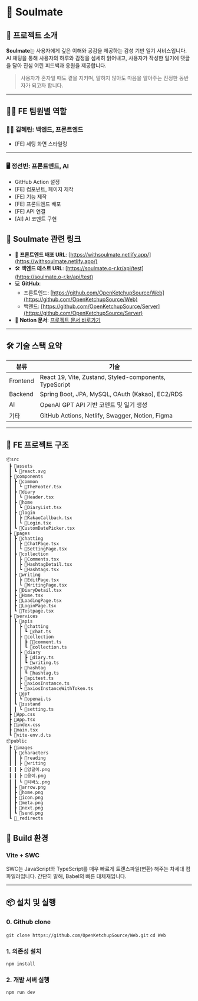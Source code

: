 # 💞 Soulmate

## 🧠 프로젝트 소개

**Soulmate**는 사용자에게 깊은 이해와 공감을 제공하는 감성 기반 일기 서비스입니다.  
AI 채팅을 통해 사용자의 하루와 감정을 섬세히 읽어내고, 사용자가 작성한 일기에 댓글을 달아 진심 어린 피드백과 응원을 제공합니다.  

> 사용자가 혼자일 때도 곁을 지키며, 말하지 않아도 마음을 알아주는 진정한 동반자가 되고자 합니다.

---

## 👯‍♀️ FE 팀원별 역할

### 👩‍💻 김혜린: 백엔드, 프론트엔드
- [FE] 세팅 화면 스타일링

---
### 🖥️ 정선빈: 프론트엔드, AI
- GitHub Action 설정
- [FE] 컴포넌트, 페이지 제작  
- [FE] 기능 제작
- [FE] 프론트엔드 배포  
- [FE] API 연결  
- [AI] AI 코멘트 구현  

## 🔗 Soulmate 관련 링크

- 🔗 **프론트엔드 배포 URL**: [https://withsoulmate.netlify.app/](https://withsoulmate.netlify.app/)
- 🛠️ **백엔드 테스트 URL**: [https://soulmate.o-r.kr/api/test](https://soulmate.o-r.kr/api/test)
- 💻 **GitHub**:
  - 프론트엔드: [https://github.com/OpenKetchupSource/Web](https://github.com/OpenKetchupSource/Web)
  - 백엔드: [https://github.com/OpenKetchupSource/Server](https://github.com/OpenKetchupSource/Server)
- 📘 **Notion 문서**: [프로젝트 문서 바로가기](https://rainbow-uncle-f19.notion.site/1c4e29af6ad5806c903be9dfaa2a4152?pvs=74)

---

## 🛠️ 기술 스택 요약

| 분류 | 기술 |
|------|------|
| Frontend | React 19, Vite, Zustand, Styled-components, TypeScript |
| Backend | Spring Boot, JPA, MySQL, OAuth (Kakao), EC2/RDS |
| AI | OpenAI GPT API 기반 코멘트 및 일기 생성 |
| 기타 | GitHub Actions, Netlify, Swagger, Notion, Figma |

---

## 📁 FE 프로젝트 구조
```
📦src
 ┣ 📂assets
 ┃ ┗ 📜react.svg
 ┣ 📂components
 ┃ ┣ 📂common
 ┃ ┃ ┗ 📜TheFooter.tsx
 ┃ ┣ 📂diary
 ┃ ┃ ┗ 📜Header.tsx
 ┃ ┣ 📂home
 ┃ ┃ ┗ 📜DiaryList.tsx
 ┃ ┣ 📂login
 ┃ ┃ ┣ 📜KakaoCallback.tsx
 ┃ ┃ ┗ 📜Login.tsx
 ┃ ┗ 📜CustomDatePicker.tsx
 ┣ 📂pages
 ┃ ┣ 📂chatting
 ┃ ┃ ┣ 📜ChatPage.tsx
 ┃ ┃ ┗ 📜SettingPage.tsx
 ┃ ┣ 📂collection
 ┃ ┃ ┣ 📜Comments.tsx
 ┃ ┃ ┣ 📜HashtagDetail.tsx
 ┃ ┃ ┗ 📜Hashtags.tsx
 ┃ ┣ 📂writing
 ┃ ┃ ┣ 📜EditPage.tsx
 ┃ ┃ ┗ 📜WritingPage.tsx
 ┃ ┣ 📜DiaryDetail.tsx
 ┃ ┣ 📜Home.tsx
 ┃ ┣ 📜LoadingPage.tsx
 ┃ ┣ 📜LoginPage.tsx
 ┃ ┗ 📜Testpage.tsx
 ┣ 📂services
 ┃ ┣ 📂apis
 ┃ ┃ ┣ 📂chatting
 ┃ ┃ ┃ ┗ 📜chat.ts
 ┃ ┃ ┣ 📂collection
 ┃ ┃ ┃ ┣ 📜comment.ts
 ┃ ┃ ┃ ┗ 📜collection.ts
 ┃ ┃ ┣ 📂diary
 ┃ ┃ ┃ ┣ 📜diary.ts
 ┃ ┃ ┃ ┗ 📜writing.ts
 ┃ ┃ ┣ 📂hashtag
 ┃ ┃ ┃ ┗ 📜hashtag.ts
 ┃ ┃ ┣ 📜apitest.ts
 ┃ ┃ ┣ 📜axiosInstance.ts
 ┃ ┃ ┗ 📜axiosInstanceWithToken.ts
 ┃ ┣ 📂gpt
 ┃ ┃ ┗ 📜openai.ts
 ┃ ┗ 📂zustand
 ┃ ┃ ┗ 📜setting.ts
 ┣ 📜App.css
 ┣ 📜App.tsx
 ┣ 📜index.css
 ┣ 📜main.tsx
 ┗ 📜vite-env.d.ts
📦public
 ┣ 📂images
 ┃ ┣ 📂characters
 ┃ ┃ ┣ 📂reading
 ┃ ┃ ┣ 📂writing
 ┃ ┃ ┣ 📜앙글이.png
 ┃ ┃ ┣ 📜웅이.png
 ┃ ┃ ┗ 📜티바노.png
 ┃ ┣ 📜arrow.png
 ┃ ┣ 📜home.png
 ┃ ┣ 📜icon.png
 ┃ ┣ 📜meta.png
 ┃ ┣ 📜next.png
 ┃ ┗ 📜send.png
 ┗ 📜_redirects
```


## 🧱 Build 환경

### Vite + SWC

SWC는 JavaScript와 TypeScript를 매우 빠르게 트랜스파일(변환) 해주는 차세대 컴파일러입니다.
간단히 말해, Babel의 빠른 대체재입니다.

---

## 📦 설치 및 실행

### 0. Github clone
`git clone https://github.com/OpenKetchupSource/Web.git`
`cd Web`

### 1. 의존성 설치
`npm install`

### 2. 개발 서버 실행
`npm run dev`
